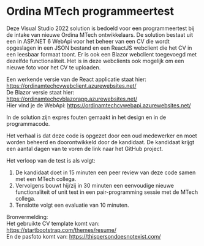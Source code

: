 # Ordina MTech programmeertest

Deze Visual Studio 2022 solution is bedoeld voor een programmeertest bij de intake van nieuwe Ordina MTech ontwikkelaars.
De solution bestaat uit een in ASP.NET 6 WebApi voor het beheer van een CV die wordt opgeslagen in een JSON bestand en een ReactJS webclient die het CV in een leesbaar formaat toont. Er is ook een Blazor webclient toegevoegd met dezelfde functionaliteit.
Het is in deze webclients ook mogelijk om een nieuwe foto voor het CV te uploaden.

Een werkende versie van de React applicatie staat hier: https://ordinamtechcvwebclient.azurewebsites.net/
\
De Blazor versie staat hier: https://ordinamtechcvblazorapp.azurewebsites.net/ 
\
Hier vind je de WebApi: https://ordinamtechcvwebapi.azurewebsites.net/

In de solution zijn expres fouten gemaakt in het design en in de programmacode.

Het verhaal is dat deze code is opgezet door een oud medewerker en moet worden beheerd en doorontwikkeld door de kandidaat.
De kandidaat krijgt een aantal dagen van te voren de link naar het GitHub project.

Het verloop van de test is als volgt:
1. De kandidaat doet in 15 minuten een peer review van deze code samen met een MTech collega.
2. Vervolgens bouwt hij/zij in 30 minuten een eenvoudige nieuwe functionaliteit of unit test in een pair-programming sessie met de MTech collega.
3. Tenslotte volgt een evaluatie van 10 minuten.

Bronvermelding:\
Het gebruikte CV template komt van: https://startbootstrap.com/themes/resume/
\
En de pasfoto komt van: https://thispersondoesnotexist.com/
